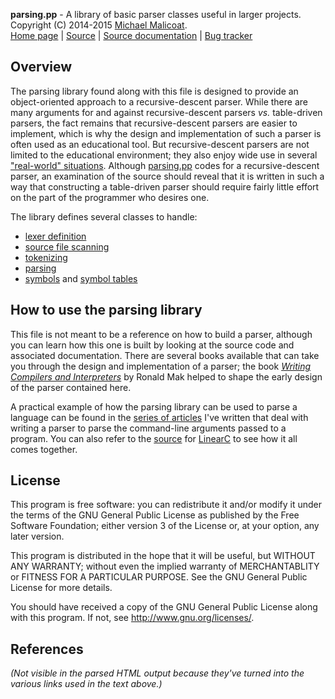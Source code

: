 **parsing.pp** - A library of basic parser classes useful in larger projects.  
Copyright (C) 2014-2015 [Michael Malicoat][Author].  
[Home page][] | [Source][] | [Source documentation][] |
[Bug tracker][]

## Overview ##
The parsing library found along with this file is designed to provide an
object-oriented approach to a recursive-descent parser.  While there are many 
arguments for and against recursive-descent parsers *vs.* table-driven parsers, 
the fact remains that recursive-descent parsers are easier to implement, which 
is why the design and implementation of such a parser is often used as an 
educational tool.  But recursive-descent parsers are not limited to the 
educational environment; they also enjoy wide use in several 
["real-world" situations][1].  Although [parsing.pp][Home page] codes for a 
recursive-descent parser, an examination of the source should reveal that it is
written in such a way that constructing a table-driven parser should require 
fairly little effort on the part of the programmer who desires one.

The library defines several classes to handle:

* [lexer definition][AParsedLanguage]
* [source file scanning][AScanner]
* [tokenizing][AToken]
* [parsing][AParser]
* [symbols][ASymbol] and [symbol tables][ASymbolTable]

## How to use the parsing library ##
This file is not meant to be a reference on how to build a parser, although you
can learn how this one is built by looking at the source code and associated
documentation.  There are several books available that can take you through the
design and implementation of a parser; the book 
[_Writing Compilers and Interpreters_][2] by Ronald Mak helped to shape the
early design of the parser contained here.

A practical example of how the parsing library can be used to parse a language
can be found in the [series of articles][3] I've written that deal with writing 
a parser to parse the command-line arguments passed to a program.  You can also
refer to the [source][libs-linearc] for [LinearC][] to see how it all comes 
together.

## License ##
This program is free software: you can redistribute it and/or modify it under
the terms of the GNU General Public License as published by the Free Software
Foundation; either version 3 of the License or, at your option, any later 
version.

This program is distributed in the hope that it will be useful, but WITHOUT ANY
WARRANTY; without even the implied warranty of MERCHANTABLITY or FITNESS FOR A
PARTICULAR PURPOSE.  See the GNU General Public License for more details.

You should have received a copy of the GNU General Public License along with
this program.  If not, see <http://www.gnu.org/licenses/>.

## References ##
_(Not visible in the parsed HTML output because they've turned into the 
various links used in the text above.)_

[Author]: http://www.circusmachina.com/gladius/Profiles/Michael
[Home page]: http://docs.circusmachina.com/libs/parsing/
[Source]: https://github.com/circusmachina/libs-parsing
[Source documentation]: http://docs.circusmachina.com/libs/parsing/
[Bug tracker]: http://monkeywrench.circusmachina.com

[PasDoc]: http://pasdoc.sourceforge.net
[GraphViz]: http://www.graphviz.org

[1]: https://developer.mozilla.org/en-US/docs/Mozilla/Projects/SpiderMonkey/Internals
[2]: http://www.amazon.com/dp/B000V5WH5K/
[3]: http://www.circusmachina.com/gladius/Tags/LinearC

[libs-linearc]: https://github.com/circusmachina/libs-linearc
[LinearC]: http://docs.circusmachina.com/libs/linearc/html/

[AParsedLanguage]: http://docs.circusmachina.com/libs/parsing/html/parsing.AParsedLanguage.html
[AScanner]: http://docs.circusmachina.com/libs/parsing/html/parsing.AScanner.html
[AToken]: http://docs.circusmachina.com/libs/parsing/html/parsing.AToken.html
[AParser]: http://docs.circusmachina.com/libs/parsing/html/parsing.AParser.html
[ASymbol]: http://docs.circusmachina.com/libs/parsing/html/parsing.ASymbol.html
[ASymbolTable]: http://docs.circusmachina.com/libs/parsing/html/parsing.ASymbolTable.html

